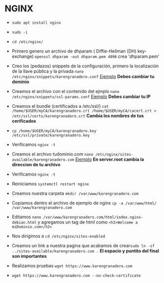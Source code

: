 # NGINX

- `sudo apt install nginx`
- `sudo -i`
- `cd /etc/nginx/`
- Primero genero un archivo de dhparam ( Diffie-Hellman (DH) key-exchange) `openssl dhparam -out dhparam.pem 4096` crea 'dhparam.pem'
- Creo los (pedazos) snippets de la configuración, primero la localización de la llave pública y la privada `nano /etc/nginx/snippets/karengranadero.conf` [Ejemplo](./karengranadero.conf) **Debes cambiar tu dominio**
- Creamos el archivo con el contenido del ejmplo `nano /etc/nginx/snippets/ssl-params.conf` [Ejemplo](./ssl-params.conf) **Debes cambiar tu IP**
- Creamos el bundle (certificados a /etc/ssl/) `cat /home/$USER/myCA/karengranadero.crt /home/$USER/myCA/cacert.crt > /etc/ssl/certs/karengranadero.crt` **Cambia los nombres de tus cerificados**
- `cp /home/$USER/myCA/karengranadero.key /etc/ssl/private/karengranadero.key`

- Verificamos `nginx -t`
- Creamos el archivo tudominio.com `nano /etc/nginx/sites-available/karengranadero.com` [Ejemplo](./karengranadero.com) **En server.root cambia la direccion de tu archivo**

- Verificamos `nginx -t`
- Reiniciamos `systemctl restart nginx`
- Creamos nuestra carpeta `mkdir /var/www/karengranadero.com`
- Copiamos dentro el archivo de ejemplo de nginx `cp -a /var/www/html/ /var/www/karengranadero.com`
- Editamos `nano /var/www/karengranadero.com/html/index.nginx-debian.html` y agregamos un tag de html como `<h2>Welcome a miDominio.com</h2>`
- Nos dirigimos a `cd /etc/nginx/sites-enabled`
- Creamos un link a nuestra pagina que acabamos de crear`sudo ln -sf ../sites-available/karengranadero.com .` **El espacio y puntito del final son importantes**
- Realizamos pruebas `wget https://www.karengranadero.com`
- `wget https://www.karengranadero.com --no-check-certificate`
